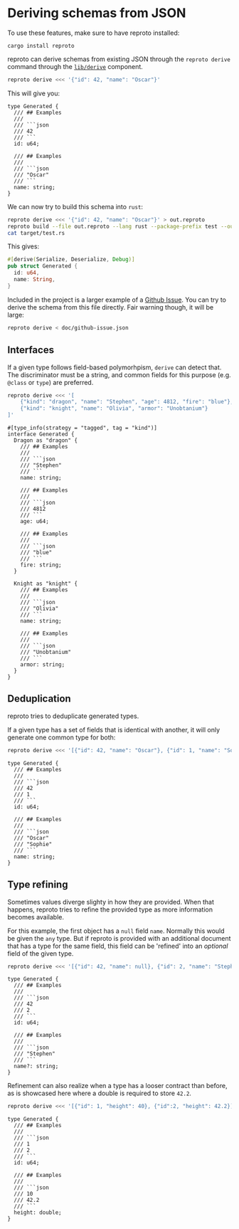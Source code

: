 # Deriving schemas from JSON

To use these features, make sure to have reproto installed:

```
cargo install reproto
```

reproto can derive schemas from existing JSON through the `reproto derive` command through the
[`lib/derive`] component.

[`lib/derive`]: /lib/derive

```bash
reproto derive <<< '{"id": 42, "name": "Oscar"}'
```

This will give you:

```reproto
type Generated {
  /// ## Examples
  ///
  /// ```json
  /// 42
  /// ```
  id: u64;

  /// ## Examples
  ///
  /// ```json
  /// "Oscar"
  /// ```
  name: string;
}
```

We can now try to build this schema into `rust`:

```bash
reproto derive <<< '{"id": 42, "name": "Oscar"}' > out.reproto
reproto build --file out.reproto --lang rust --package-prefix test --out target/
cat target/test.rs
```

This gives:

```rust
#[derive(Serialize, Deserialize, Debug)]
pub struct Generated {
  id: u64,
  name: String,
}
```

Included in the project is a larger example of a [Github Issue].
You can try to derive the schema from this file directly.
Fair warning though, it will be large:

```bash
reproto derive < doc/github-issue.json
```

[Github Issue]: /doc/github-issue.json

## Interfaces

If a given type follows field-based polymorhpism, `derive` can detect that.
The discriminator must be a string, and common fields for this purpose (e.g. `@class` or `type`)
are preferred.

```bash
reproto derive <<< '[
    {"kind": "dragon", "name": "Stephen", "age": 4812, "fire": "blue"},
    {"kind": "knight", "name": "Olivia", "armor": "Unobtanium"}
]'
```

```reproto
#[type_info(strategy = "tagged", tag = "kind")]
interface Generated {
  Dragon as "dragon" {
    /// ## Examples
    ///
    /// ```json
    /// "Stephen"
    /// ```
    name: string;

    /// ## Examples
    ///
    /// ```json
    /// 4812
    /// ```
    age: u64;

    /// ## Examples
    ///
    /// ```json
    /// "blue"
    /// ```
    fire: string;
  }

  Knight as "knight" {
    /// ## Examples
    ///
    /// ```json
    /// "Olivia"
    /// ```
    name: string;

    /// ## Examples
    ///
    /// ```json
    /// "Unobtanium"
    /// ```
    armor: string;
  }
}
```

## Deduplication

reproto tries to deduplicate generated types.

If a given type has a set of fields that is identical with another, it will only generate one
common type for both:

```bash
reproto derive <<< '[{"id": 42, "name": "Oscar"}, {"id": 1, "name": "Sophie"}]'
```

```reproto
type Generated {
  /// ## Examples
  ///
  /// ```json
  /// 42
  /// 1
  /// ```
  id: u64;

  /// ## Examples
  ///
  /// ```json
  /// "Oscar"
  /// "Sophie"
  /// ```
  name: string;
}
```

## Type refining

Sometimes values diverge slighty in how they are provided.
When that happens, reproto tries to refine the provided type as more information becomes available.

For this example, the first object has a `null` field `name`.
Normally this would be given the `any` type.
But if reproto is provided with an additional document that has a type for the same field, this
field can be 'refined' into an _optional_ field of the given type.

```bash
reproto derive <<< '[{"id": 42, "name": null}, {"id": 2, "name": "Stephen"}]'
```

```reproto
type Generated {
  /// ## Examples
  ///
  /// ```json
  /// 42
  /// 2
  /// ```
  id: u64;

  /// ## Examples
  ///
  /// ```json
  /// "Stephen"
  /// ```
  name?: string;
}
```

Refinement can also realize when a type has a looser contract than before, as is showcased here
where a double is required to store `42.2`.

```bash
reproto derive <<< '[{"id": 1, "height": 40}, {"id":2, "height": 42.2}]'
```

```reproto
type Generated {
  /// ## Examples
  ///
  /// ```json
  /// 1
  /// 2
  /// ```
  id: u64;

  /// ## Examples
  ///
  /// ```json
  /// 10
  /// 42.2
  /// ```
  height: double;
}
```
